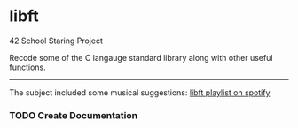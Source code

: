 # libft

42 School Staring Project

Recode some of the C langauge standard library along with other useful functions.

---

The subject included some musical suggestions: [libft playlist on spotify](https://open.spotify.com/user/qst0/playlist/0f721rETIHRfiiCaBzKqqg)

### TODO Create Documentation
